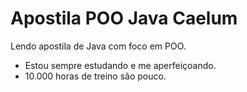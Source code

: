 # Apostila POO Java Caelum

Lendo apostila de Java com foco em POO.

- Estou sempre estudando e me aperfeiçoando.
- 10.000 horas de treino são pouco.